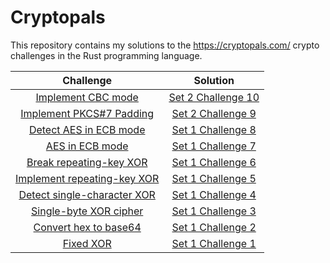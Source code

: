 # Cryptopals

This repository contains my solutions to the https://cryptopals.com/ crypto challenges
in the Rust programming language.

|                                 Challenge                                  |                          Solution                           |
| :------------------------------------------------------------------------: | :---------------------------------------------------------: |
|     [Implement CBC mode](https://cryptopals.com/sets/2/challenges/10)      | [Set 2 Challenge 10](./tests/solutions/set2_challenge10.rs) |
|   [Implement PKCS#7 Padding](https://cryptopals.com/sets/2/challenges/9)   |  [Set 2 Challenge 9](./tests/solutions/set2_challenge9.rs)  |
|    [Detect AES in ECB mode](https://cryptopals.com/sets/1/challenges/8)    |  [Set 1 Challenge 8](./tests/solutions/set1_challenge8.rs)  |
|       [AES in ECB mode](https://cryptopals.com/sets/1/challenges/8)        |  [Set 1 Challenge 7](./tests/solutions/set1_challenge7.rs)  |
|   [Break repeating-key XOR](https://cryptopals.com/sets/1/challenges/6)    |  [Set 1 Challenge 6](./tests/solutions/set1_challenge6.rs)  |
| [Implement repeating-key XOR](https://cryptopals.com/sets/1/challenges/5)  |  [Set 1 Challenge 5](./tests/solutions/set1_challenge5.rs)  |
| [ Detect single-character XOR](https://cryptopals.com/sets/1/challenges/4) |  [Set 1 Challenge 4](./tests/solutions/set1_challenge4.rs)  |
|    [Single-byte XOR cipher](https://cryptopals.com/sets/1/challenges/3)    |  [Set 1 Challenge 3](./tests/solutions/set1_challenge3.rs)  |
|    [Convert hex to base64](https://cryptopals.com/sets/1/challenges/1)     |  [Set 1 Challenge 2](./tests/solutions/set1_challenge1.rs)  |
|          [Fixed XOR](https://cryptopals.com/sets/1/challenges/2)           |  [Set 1 Challenge 1](./tests/solutions/set1_challenge2.rs)  |
